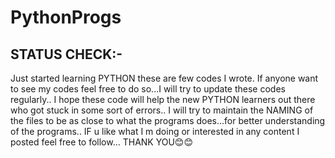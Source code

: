 # PythonProgs

## STATUS CHECK:-
Just started learning PYTHON these are few codes I wrote.
If anyone want to see my codes feel free to do so...I will try to update these codes regularly..
I hope these code will help the new PYTHON learners out there who got stuck in some sort of errors..
I will try to maintain the NAMING of the files to be as close to what the programs does...for better understanding of the programs..
IF u like what I m doing or interested in any content I posted feel free to follow...
THANK YOU😊😊
